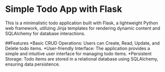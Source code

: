 

# Simple Todo App with Flask
This is a minimalistic todo application built with Flask, a lightweight Python web framework, utilizing Jinja templates for rendering dynamic content and SQLAlchemy for database interactions.

##Features
*Basic CRUD Operations: Users can Create, Read, Update, and Delete todo items.
*User-friendly Interface: The application provides a simple and intuitive user interface for managing todo items.
*Persistent Storage: Todo items are stored in a relational database using SQLAlchemy, ensuring data persistence.
